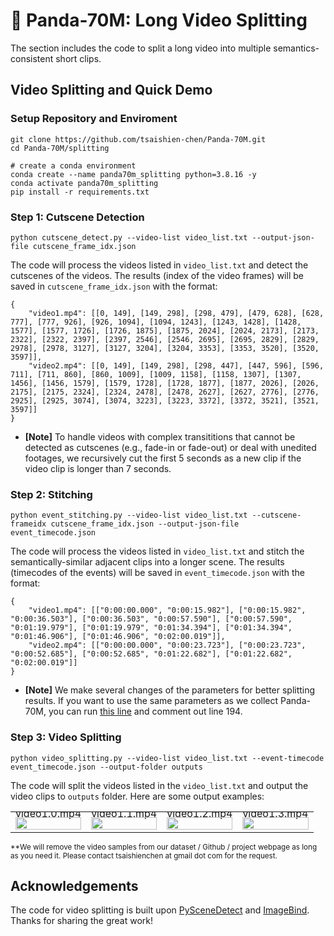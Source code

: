 # 🐼 Panda-70M: Long Video Splitting
The section includes the code to split a long video into multiple semantics-consistent short clips.

## Video Splitting and Quick Demo
### Setup Repository and Enviroment
```
git clone https://github.com/tsaishien-chen/Panda-70M.git
cd Panda-70M/splitting

# create a conda environment
conda create --name panda70m_splitting python=3.8.16 -y
conda activate panda70m_splitting
pip install -r requirements.txt
```

### Step 1: Cutscene Detection
```
python cutscene_detect.py --video-list video_list.txt --output-json-file cutscene_frame_idx.json
```
The code will process the videos listed in `video_list.txt` and detect the cutscenes of the videos. The results (index of the video frames) will be saved in `cutscene_frame_idx.json` with the format:
```
{
    "video1.mp4": [[0, 149], [149, 298], [298, 479], [479, 628], [628, 777], [777, 926], [926, 1094], [1094, 1243], [1243, 1428], [1428, 1577], [1577, 1726], [1726, 1875], [1875, 2024], [2024, 2173], [2173, 2322], [2322, 2397], [2397, 2546], [2546, 2695], [2695, 2829], [2829, 2978], [2978, 3127], [3127, 3204], [3204, 3353], [3353, 3520], [3520, 3597]],
    "video2.mp4": [[0, 149], [149, 298], [298, 447], [447, 596], [596, 711], [711, 860], [860, 1009], [1009, 1158], [1158, 1307], [1307, 1456], [1456, 1579], [1579, 1728], [1728, 1877], [1877, 2026], [2026, 2175], [2175, 2324], [2324, 2478], [2478, 2627], [2627, 2776], [2776, 2925], [2925, 3074], [3074, 3223], [3223, 3372], [3372, 3521], [3521, 3597]]
}
```
- **[Note]** To handle videos with complex transititions that cannot be detected as cutscenes (e.g., fade-in or fade-out) or deal with unedited footages, we recursively cut the first 5 seconds as a new clip if the video clip is longer than 7 seconds.

### Step 2: Stitching 
```
python event_stitching.py --video-list video_list.txt --cutscene-frameidx cutscene_frame_idx.json --output-json-file event_timecode.json
```
The code will process the videos listed in `video_list.txt` and stitch the semantically-similar adjacent clips into a longer scene. The results (timecodes of the events) will be saved in `event_timecode.json` with the format:
```
{
    "video1.mp4": [["0:00:00.000", "0:00:15.982"], ["0:00:15.982", "0:00:36.503"], ["0:00:36.503", "0:00:57.590"], ["0:00:57.590", "0:01:19.979"], ["0:01:19.979", "0:01:34.394"], ["0:01:34.394", "0:01:46.906"], ["0:01:46.906", "0:02:00.019"]],
    "video2.mp4": [["0:00:00.000", "0:00:23.723"], ["0:00:23.723", "0:00:52.685"], ["0:00:52.685", "0:01:22.682"], ["0:01:22.682", "0:02:00.019"]]
}
```
- **[Note]** We make several changes of the parameters for better splitting results. If you want to use the same parameters as we collect Panda-70M, you can run [this line](https://github.com/tsaishien-chen/Panda-70M/blob/039da730b38de93e40e1a2f0ed5653cf93edf89c/splitting/event_stitching.py#L195) and comment out line 194.
### Step 3: Video Splitting
```
python video_splitting.py --video-list video_list.txt --event-timecode event_timecode.json --output-folder outputs
```
The code will split the videos listed in the `video_list.txt` and output the video clips to `outputs` folder. Here are some output examples:
<table class="center">
    <tr style="line-height: 0">
        <td width=25% style="border: none; text-align: center">video1.0.mp4</td>
        <td width=25% style="border: none; text-align: center">video1.1.mp4</td>
        <td width=25% style="border: none; text-align: center">video1.2.mp4</td>
        <td width=25% style="border: none; text-align: center">video1.3.mp4</td>
    </tr>
    <tr>
        <td width=25% style="border: none"><img src="assets/video1.0.gif" style="width:100%"></td>
        <td width=25% style="border: none"><img src="assets/video1.1.gif" style="width:100%"></td>
        <td width=25% style="border: none"><img src="assets/video1.2.gif" style="width:100%"></td>
        <td width=25% style="border: none"><img src="assets/video1.3.gif" style="width:100%"></td>
    </tr>
</table>

<sup>**We will remove the video samples from our dataset / Github / project webpage as long as you need it. Please contact tsaishienchen at gmail dot com for the request.</sup>

## Acknowledgements
The code for video splitting is built upon [PySceneDetect](https://github.com/Breakthrough/PySceneDetect) and [ImageBind](https://github.com/facebookresearch/ImageBind).
Thanks for sharing the great work!
